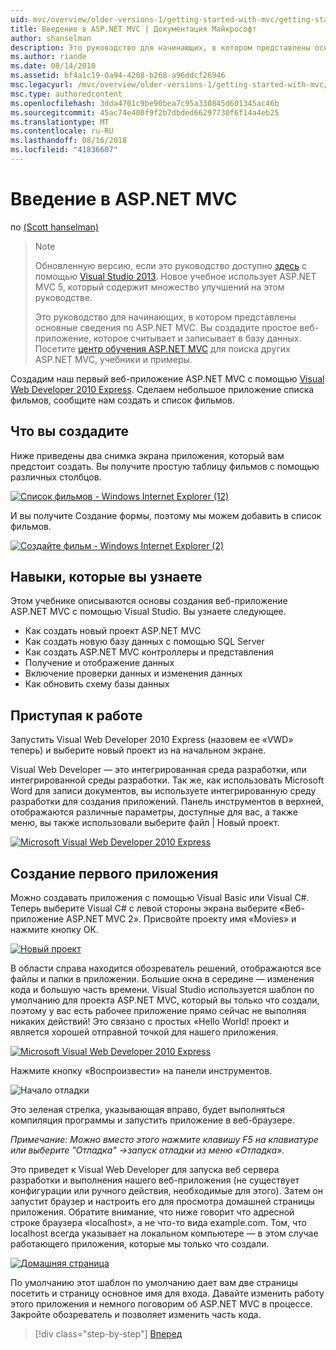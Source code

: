 ```yaml
---
uid: mvc/overview/older-versions-1/getting-started-with-mvc/getting-started-with-mvc-part1
title: Введение в ASP.NET MVC | Документация Майкрософт
author: shanselman
description: Это руководство для начинающих, в котором представлены основные сведения по ASP.NET MVC. Создание простого веб-приложения, которое считывает и записывает в базу данных.
ms.author: riande
ms.date: 08/14/2010
ms.assetid: bf4a1c19-0a94-4208-b268-a96ddcf26946
msc.legacyurl: /mvc/overview/older-versions-1/getting-started-with-mvc/getting-started-with-mvc-part1
msc.type: authoredcontent
ms.openlocfilehash: 3dda4701c9be90bea7c95a330845d601345ac46b
ms.sourcegitcommit: 45ac74e400f9f2b7dbded66297730f6f14a4eb25
ms.translationtype: MT
ms.contentlocale: ru-RU
ms.lasthandoff: 08/16/2018
ms.locfileid: "41836607"
---
```

<a name="intro-to-aspnet-mvc"></a>Введение в ASP.NET MVC
====================
по [(Scott hanselman)](https://github.com/shanselman)

> > [!NOTE]
> > Обновленную версию, если это руководство доступно [здесь](../../getting-started/introduction/getting-started.md) с помощью [Visual Studio 2013](https://www.microsoft.com/visualstudio/eng/2013-downloads). Новое учебное использует ASP.NET MVC 5, который содержит множество улучшений на этом руководстве.
> 
> 
> Это руководство для начинающих, в котором представлены основные сведения по ASP.NET MVC. Вы создадите простое веб-приложение, которое считывает и записывает в базу данных. Посетите [центр обучения ASP.NET MVC](../../../index.md) для поиска других ASP.NET MVC, учебники и примеры.


Создадим наш первый веб-приложение ASP.NET MVC с помощью [Visual Web Developer 2010 Express](https://www.microsoft.com/express/Web/). Сделаем небольшое приложение списка фильмов, сообщите нам создать и список фильмов.

## <a name="what-youll-build"></a>Что вы создадите

Ниже приведены два снимка экрана приложения, который вам предстоит создать. Вы получите простую таблицу фильмов с помощью различных столбцов.

[![Список фильмов - Windows Internet Explorer (12)](getting-started-with-mvc-part1/_static/image2.png)](getting-started-with-mvc-part1/_static/image1.png)

И вы получите Создание формы, поэтому мы можем добавить в список фильмов.

[![Создайте фильм - Windows Internet Explorer (2)](getting-started-with-mvc-part1/_static/image4.png)](getting-started-with-mvc-part1/_static/image3.png)

## <a name="skills-youll-learn"></a>Навыки, которые вы узнаете

Этом учебнике описываются основы создания веб-приложение ASP.NET MVC с помощью Visual Studio. Вы узнаете следующее.

- Как создать новый проект ASP.NET MVC
- Как создать новую базу данных с помощью SQL Server
- Как создать ASP.NET MVC контроллеры и представления
- Получение и отображение данных
- Включение проверки данных и изменения данных
- Как обновить схему базы данных

## <a name="get-started"></a>Приступая к работе

Запустить Visual Web Developer 2010 Express (назовем ее «VWD» теперь) и выберите новый проект из на начальном экране.

Visual Web Developer — это интегрированная среда разработки, или интегрированной среды разработки. Так же, как использовать Microsoft Word для записи документов, вы используете интегрированную среду разработки для создания приложений. Панель инструментов в верхней, отображаются различные параметры, доступные для вас, а также меню, вы также использовали выберите файл | Новый проект.

[![Microsoft Visual Web Developer 2010 Express](getting-started-with-mvc-part1/_static/image6.png)](getting-started-with-mvc-part1/_static/image5.png)

## <a name="creating-your-first-application"></a>Создание первого приложения

Можно создавать приложения с помощью Visual Basic или Visual C#. Теперь выберите Visual C# с левой стороны экрана выберите «Веб-приложение ASP.NET MVC 2». Присвойте проекту имя «Movies» и нажмите кнопку ОК.

[![Новый проект](getting-started-with-mvc-part1/_static/image8.png)](getting-started-with-mvc-part1/_static/image7.png)

В области справа находится обозреватель решений, отображаются все файлы и папки в приложении. Большие окна в середине — изменения кода и большую часть времени. Visual Studio используется шаблон по умолчанию для проекта ASP.NET MVC, который вы только что создали, поэтому у вас есть рабочее приложение прямо сейчас не выполняя никаких действий! Это связано с простых «Hello World! проект и является хорошей отправной точкой для нашего приложения.

[![Microsoft Visual Web Developer 2010 Express](getting-started-with-mvc-part1/_static/image10.png)](getting-started-with-mvc-part1/_static/image9.png)

Нажмите кнопку «Воспроизвести» на панели инструментов.

![Начало отладки](getting-started-with-mvc-part1/_static/image11.png)

Это зеленая стрелка, указывающая вправо, будет выполняться компиляция программы и запустить приложение в веб-браузере.

*Примечание: Можно вместо этого нажмите клавишу F5 на клавиатуре или выберите "Отладка" -&gt;запуск отладки из меню «Отладка».*

Это приведет к Visual Web Developer для запуска веб сервера разработки и выполнения нашего веб-приложения (не существует конфигурации или ручного действия, необходимые для этого). Затем он запустит браузер и настроить его для просмотра домашней страницы приложения. Обратите внимание, что ниже говорит что адресной строке браузера «localhost», а не что-то вида example.com. Том, что localhost всегда указывает на локальном компьютере — в этом случае работающего приложения, которые мы только что создали.

[![Домашняя страница](getting-started-with-mvc-part1/_static/image13.png)](getting-started-with-mvc-part1/_static/image12.png)

По умолчанию этот шаблон по умолчанию дает вам две страницы посетить и страницу основное имя для входа. Давайте изменить работу этого приложения и немного поговорим об ASP.NET MVC в процессе. Закройте обозреватель и позволяет изменить часть кода.

> [!div class="step-by-step"]
> [Вперед](getting-started-with-mvc-part2.md)
